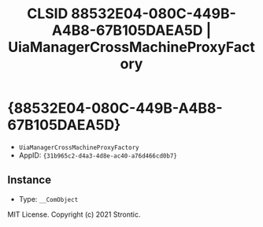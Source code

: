 ﻿---
title: "CLSID 88532E04-080C-449B-A4B8-67B105DAEA5D | UiaManagerCrossMachineProxyFactory"
excerpt: What is COM-Object CLSID 88532E04-080C-449B-A4B8-67B105DAEA5D?
---

# {88532E04-080C-449B-A4B8-67B105DAEA5D}

* `UiaManagerCrossMachineProxyFactory`
* AppID: `{31b965c2-d4a3-4d8e-ac40-a76d466cd0b7}`

## Instance

* Type: `__ComObject`

MIT License. Copyright (c) 2021 Strontic.


